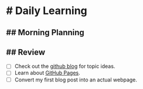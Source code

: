 <h1># Daily Learning</h1>

<h2>## Morning Planning</h2>

<h2>## Review</h2>

- [ ] Check out the [github blog](https://github.blog/) for topic ideas.
- [ ] Learn about [GitHub Pages](https://skills.github.com/#first-day-on-github).
- [ ] Convert my first blog post into an actual webpage.
